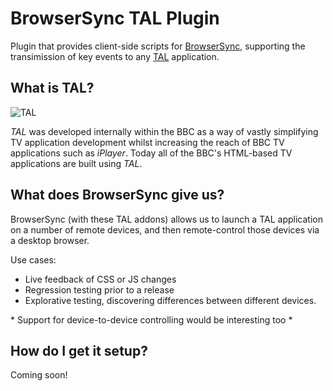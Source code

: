 # BrowserSync TAL Plugin

Plugin that provides client-side scripts for [BrowserSync](http://www.browsersync.io/), supporting the transimission of key events to any [TAL](https://github.com/fmtvp/tal) application.

## What is TAL?

![TAL](http://fmtvp.github.com/tal/img/tal-logo-bw-small.jpg)

*TAL* was developed internally within the BBC as a way of vastly simplifying TV application development
whilst increasing the reach of BBC TV applications such as *iPlayer*. Today all of the BBC's HTML-based
TV applications are built using *TAL*.

## What does BrowserSync give us?

BrowserSync (with these TAL addons) allows us to launch a TAL application on a number of remote devices, and then remote-control those devices via a desktop browser.

Use cases:

* Live feedback of CSS or JS changes
* Regression testing prior to a release
* Explorative testing, discovering differences between different devices.

\* Support for device-to-device controlling would be interesting too *

## How do I get it setup?

Coming soon!
